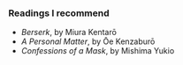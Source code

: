 ### Readings I recommend

- *Berserk*, by Miura Kentarō
- *A Personal Matter*, by Ōe Kenzaburō
- *Confessions of a Mask*, by Mishima Yukio

